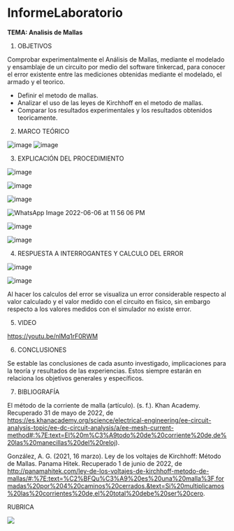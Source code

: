 # InformeLaboratorio

**TEMA: Analisis de Mallas**

1. OBJETIVOS

Comprobar experimentalmente el Análisis de Mallas, mediante el modelado y ensamblaje de un circuito por medio del software tinkercad, para conocer el error existente entre las mediciones obtenidas mediante el modelado, el armado y el teorico.

* Definir el metodo de mallas.
* Analizar el uso de las leyes de Kirchhoff en el metodo de mallas.
* Comparar los resultados experimentales y los resultados obtenidos teoricamente.

2. MARCO TEÓRICO 

![image](https://user-images.githubusercontent.com/105679480/172375757-dc41681a-72dc-470f-8f2a-d80a0b50c1e4.png)
![image](https://user-images.githubusercontent.com/105679480/172375837-ba5a2938-3e1a-44ac-9bfd-d4e603e123c1.png)


3. EXPLICACIÓN DEL PROCEDIMIENTO

![image](https://user-images.githubusercontent.com/105570939/172309309-2a8a5ab5-6607-4a63-b940-bbc79b831a7c.png)

![image](https://user-images.githubusercontent.com/105570939/172309352-5b8d7d47-2c4f-4ab2-8d19-44103c669983.png)

![image](https://user-images.githubusercontent.com/105570939/172309406-1fd87854-652a-42fe-ae16-d46b1391b84f.png)

![WhatsApp Image 2022-06-06 at 11 56 06 PM](https://user-images.githubusercontent.com/105570939/172309859-16d335c6-9669-4d6a-a18e-53ff8766bc6a.jpeg)

![image](https://user-images.githubusercontent.com/105570939/172309471-e74166d6-3612-477e-abec-42c24ca1c38c.png)

![image](https://user-images.githubusercontent.com/105570939/172310080-1ddae17f-9de4-4997-b39f-72376f53f7be.png)

4. RESPUESTA A INTERROGANTES Y CALCULO DEL ERROR

![image](https://user-images.githubusercontent.com/105570939/172310168-f849f9a3-7083-4b1b-8f6f-f8fcd2aaa9bc.png)

![image](https://user-images.githubusercontent.com/105570939/172313240-8a1fed3b-3c6d-4a90-85f0-3a066ca8d189.png)

Al hacer los calculos del error se visualiza un error considerable respecto al valor calculado y el valor medido con el circuito en fisico, sin embargo respecto a los valores medidos con el simulador no existe error.

5. VIDEO

https://youtu.be/nlMq1rF0RWM

6. CONCLUSIONES

Se estable las conclusiones de cada asunto investigado, implicaciones para la teoría y resultados de las experiencias. Estos siempre estarán en relaciona los objetivos generales y específicos.


7. BIBLIOGRAFÍA

El método de la corriente de malla (artículo). (s. f.). Khan Academy. Recuperado 31 de mayo de 2022, de https://es.khanacademy.org/science/electrical-engineering/ee-circuit-analysis-topic/ee-dc-circuit-analysis/a/ee-mesh-current-method#:%7E:text=El%20m%C3%A9todo%20de%20corriente%20de,de%20las%20manecillas%20del%20reloj).

González, A. G. (2021, 16 marzo). Ley de los voltajes de Kirchhoff: Método de Mallas. Panama Hitek. Recuperado 1 de junio de 2022, de http://panamahitek.com/ley-de-los-voltajes-de-kirchhoff-metodo-de-mallas/#:%7E:text=%C2%BFQu%C3%A9%20es%20una%20malla%3F,formadas%20por%204%20caminos%20cerrados.&text=Si%20multiplicamos%20las%20corrientes%20de,el%20total%20debe%20ser%20cero.


RUBRICA

![](https://github.com/doalulema/InformeLaboratorio/blob/main/Laboratorio.png)

